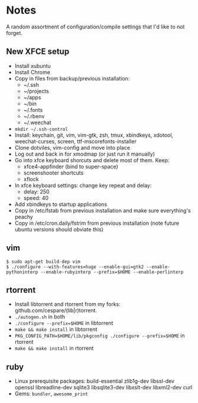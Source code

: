# Notes

A random assortment of configuration/compile settings that I'd like to not forget.

## New XFCE setup

* Install xubuntu
* Install Chrome
* Copy in files from backup/previous installation:
  - ~/.ssh
  - ~/projects
  - ~/apps
  - ~/bin
  - ~/.fonts
  - ~/.rbenv
  - ~/.weechat
* `mkdir ~/.ssh-control`
* Install: keychain, git, vim, vim-gtk, zsh, tmux, xbindkeys, xdotool, weechat-curses, screen,
  ttf-mscorefonts-installer
* Clone dotviles, vim-config and move into place
* Log out and back in for xmodmap (or just run it manually)
* Go into xfce keyboard shorcuts and delete most of them. Keep:
  - xfce4-appfinder (bind to super-space)
  - screenshooter shortcuts
  - xflock
* In xfce keyboard settings: change key repeat and delay:
  - delay: 250
  - speed: 40
* Add xbindkeys to startup applications
* Copy in /etc/fstab from previous installation and make sure everything's peachy
* Copy in /etc/cron.daily/fstrim from previous installation (note future ubuntu versions should obviate this)

## vim

    $ sudo apt-get build-dep vim
    $ ./configure --with-features=huge --enable-gui=gtk2 --enable-pythoninterp --enable-rubyinterp --prefix=$HOME --enable-perlinterp

## rtorrent

* Install libtorrent and rtorrent from my forks: github.com/cespare/(lib|r)torrent.
* `./autogen.sh` in both
* `./configure --prefix=$HOME` in libtorrent
* `make && make install` in libtorrent
* `PKG_CONFIG_PATH=$HOME/lib/pkgconfig ./configure --prefix=$HOME` in rtorrent
* `make && make install` in rtorrent

## ruby

* Linux prerequisite packages: build-essential zlib1g-dev libssl-dev openssl libreadline-dev sqlite3 libsqlite3-dev libxslt-dev libxml2-dev curl
* Gems: `bundler`, `awesome_print`

